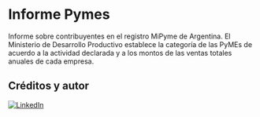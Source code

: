 # Informe Pymes
Informe sobre contribuyentes en el registro MiPyme de Argentina. El Ministerio de Desarrollo Productivo establece la categoría de las PyMEs de acuerdo a la actividad
declarada y a los montos de las ventas totales anuales de cada empresa.

## Créditos y autor
[![LinkedIn](https://img.shields.io/badge/LinkedIn-Nestor_Diaz-0077B5?style=for-the-badge&logo=linkedin&logoColor=white&labelColor=101010)](https://www.linkedin.com/in/contadornestordiaz/)

